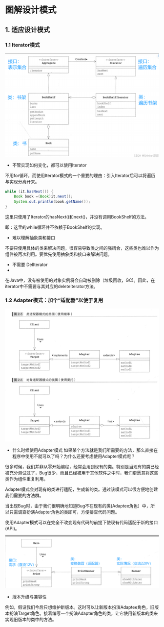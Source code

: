 # 图解设计模式

## 1. 适应设计模式

### 1.1 Iterator模式

![Iterator_Pattern](Iterator.png)

- 不管实现如何变化，都可以使用lterator

不用for循环，而使用Iterator模式的一个重要的理由：引入Iterator后可以将遍历与实现分离开来。
```java
while (it.hasNext()) {
    Book book =(Book)it.next();
    System.out.println(book.getName());
}
```

这里只使用了Iterator的hasNext()和next()，并没有调用BookShelf的方法。

即：这里的while循环并不依赖于BookShelf的实现。

- 难以理解抽象类和接口

不要只使用具体的类来解决问题，很容易导致类之间的强耦合，这些类也难以作为组件被再次利用。要优先使用抽象类和接口来解决问题。

- 不需要 DelIterator 
- 
在Java中，没有被使用的对象实例将会自动被删除（垃圾回收，GC)。因此，在iterator中不需要与其对应的deleteIterator方法。

### 1.2 Adapter模式：加个“适配器”以便于复用

![Adapter](Adapter.png)

- 什么时候使用Adapter模式
如果某个方法就是我们所需要的方法，那么直接在程序中使用不就可以了吗？为什么还要考虑使用Adapter模式呢？

很多时候，我们并非从零开始编程，经常会用到现有的类。特别是当现有的类已经被充分测试过了，Bug很少，而且已经被用于其他软件之中时，我们更愿意将这些类作为组件重复利用。

Adapter模式会对现有的类进行适配，生成新的类。通过该模式可以很方便地创建我们需要的方法群。

当出现Bug时，由于我们很明确地知道Bug不在现有的类(Adaptee角色）中，所以只需调查扮演Adapter角色的类即可，方便排查代码问题。

使用Adapter模式可以在完全不改变现有代码的前提下使现有代码适配于新的接口(API)。

![Adapter_Example](Adapter_Example.png)

- 版本升级与兼容性

例如，假设我们今后只想维护新版本。这时可以让新版本扮演Adaptee角色，旧版本扮演Target角色。接着编写一个扮演Adapter角色的类，让它使用新版本的类来实现旧版本的类中的方法。
